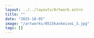 ```yaml
---
layout: ../../layouts/Artwork.astro
title: ""
date: "2025-10-05"
image: "/artworks/0515kankeisei_3.jpg"
tags: []
---
```


